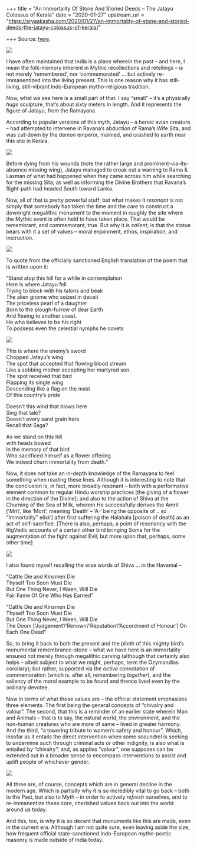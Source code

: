 +++
title = "An Immortality Of Stone And Storied Deeds – The Jatayu Colossus of Kerala"
date = "2020-01-27"
upstream_url = "https://aryaakasha.com/2020/01/27/an-immortality-of-stone-and-storied-deeds-the-jatayu-colossus-of-kerala/"

+++
Source: [here](https://aryaakasha.com/2020/01/27/an-immortality-of-stone-and-storied-deeds-the-jatayu-colossus-of-kerala/).

![](https://aryaakasha.files.wordpress.com/2020/01/jadayuppara_2.jpg?w=768)

I have often maintained that India is a place wherein the past – and
here, I mean the folk-memory inherent in Mythic recollections and
retellings – is not merely ‘remembered’, nor ‘commemorated’ … but
actively re-immanentized into the living present. This is one reason why
it has still-living, still-vibrant Indo-European mytho-religious
tradition.

Now, what we see here is a small part of that. I say “small” – it’s a
physically *huge* sculpture, that’s about sixty meters in length. And it
represents the figure of Jatayu, from the Ramayana.

According to popular versions of this myth, Jatayu – a heroic avian
creature – had attempted to intervene in Ravana’s abduction of Rama’s
Wife Sita, and was cut-down by the demon emperor, maimed, and crashed to
earth near this site in Kerala.

![](https://aryaakasha.files.wordpress.com/2020/01/master.jpg?w=1000)

Before dying from his wounds (note the rather large and
prominent-via-its-absence missing wing), Jatayu managed to croak out a
warning to Rama & Laxman of what had happened when they came across him
while searching for the missing Sita; as well as informing the Divine
Brothers that Ravana’s flight-path had headed South toward Lanka.

Now, all of that is pretty powerful stuff; but what makes it *resonant*
is not simply that somebody has taken the time and the care to construct
a downright megalithic monument to the moment in roughly the site where
the Mythic event is often held to have taken place. That would be
remembrant, and commemorant, true. But why it is *salient*, is that the
statue bears with it a set of values – moral enjoinment, ethos,
inspiration, and instruction.

![](https://aryaakasha.files.wordpress.com/2020/01/travel-jatayu.869x568.jpg?w=868)

To quote from the officially sanctioned English translation of the poem
that is written upon it:

“Stand atop this hill for a while in contemplation  
Here is where Jatayu fell  
Trying to block with his talons and beak  
The alien gnome who seized in deceit  
The priceless pearl of a daughter  
Born to the plough-furrow of dear Earth  
And fleeing to another coast.  
He who believes to be his right  
To possess even the celestial nymphs he covets

![](https://aryaakasha.files.wordpress.com/2020/01/0dec3831f8a301d4a2bf60ee903a920b.jpg?w=650)

This is where the enemy’s sword  
Chopped Jatayu’s wing.  
The spot that accepted that flowing blood stream  
Like a sobbing mother accepting her martyred son.  
The spot received that bird  
Flapping its single wing  
Descending like a flag on the mast  
Of this country’s pride

Doesn’t this wind that blows here  
Sing that tale?  
Doesn’t every sand grain here  
Recall that Saga?

As we stand on this hill  
with heads bowed  
In the memory of that bird  
Who sacrificed himself as a flower offering  
We indeed churn immortality from death.”

Now, it does not take an in-depth knowledge of the Ramayana to feel
something when reading these lines. Although it is interesting to note
that the conclusion is, in fact, more broadly resonant – both with a
performative element common to regular Hindu worship practices \[the
giving of a flower in the direction of the Divine\]; and also to the
action of Shiva at the Churning of the Sea of Milk, wherein He
successfully derives the Amrit \[‘Mrit’, like ‘Mort’, meaning ‘Death’ –
‘A-‘ being the opposite of .. so “Immortality” elixir\] after first
suffering the Halahala \[poison of death\] as an act of self-sacrifice.
\[There is also, perhaps, a point of resonancy with the RigVedic
accounts of a certain other bird bringing Soma for the augmentation of
the fight against Evil; but more upon that, perhaps, some other time\]

![](https://aryaakasha.files.wordpress.com/2020/01/e5a9161a-d3a0-11e8-9a37-2776cb441552.jpg?w=960)

I also found myself recalling the wise words of Shiva … in the Havamal –

“Cattle Die and Kinsmen Die  
Thyself Too Soon Must Die  
But One Thing Never, I Ween, Will Die  
Fair Fame Of One Who Has Earned”

“Cattle Die and Kinsmen Die  
Thyself Too Soon Must Die  
But One Thing Never, I Ween, Will Die  
The Doom \[‘Judgement’/’Renown’/’Reputation’/’Accordment of Honour’\] On
Each One Dead”

So, to bring it back to both the present and the plinth of this mighty
bird’s monumental remembrance-stone – what we have here is an
immortality ensured not merely through megalithic carving (although that
certainly also helps – albeit subject to what we might, perhaps, term
the Ozymandias corollary); but rather, supported via the *active*
connotation of commemoration (which is, after all, remembering
*together*), and the saliency of the moral example to be found and
thence lived even by the ordinary devotee.

Now in terms of what those values are – the official statement
emphasizes three elements. The first being the general concepts of
“chivalry and valour”. The second, that this is a reminder of an earlier
state wherein Man and Animals – that is to say, the natural world, the
environment, and the non-human creatures who are more of same – lived in
greater harmony. And the third, “a towering tribute to women’s safety
and honour”. Which, insofar as it entails the direct intervention when
some scoundrel is seeking to undermine such through criminal acts or
other indignity, is also what is entailed by “chivalry”; and, as applies
“valour”, one supposes can be extended out in a broader sense to
encompass interventions to assist and uplift people of whichever gender.

![](https://aryaakasha.files.wordpress.com/2020/01/worlds-largest-bird-sculpture.jpg?w=550)

All three are, of course, concepts which are in general decline in the
modern age. Which is partially why it is so incredibly vital to go back
– both to the Past, but also to Myth – in order to actively *refresh*
ourselves, and to re-immanentize these core, cherished values back out
into the world around us today.

And this, too, is why it is so decent that monuments like this are made,
even in the current era. Although I am not quite sure, even leaving
aside the size, how frequent official state-sanctioned Indo-European
mytho-poetic masonry is made outside of India today.
